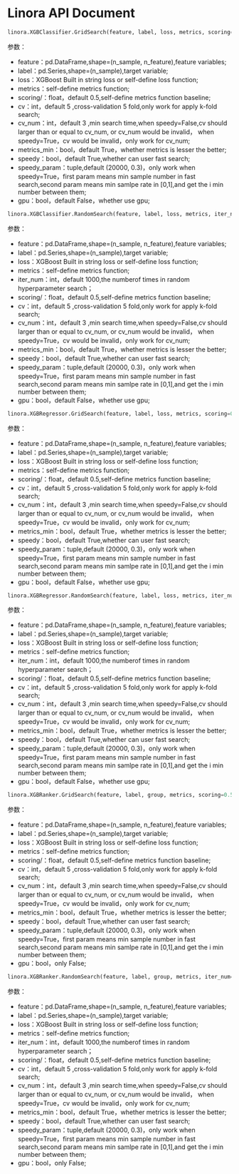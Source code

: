 # Linora API Document

```python
linora.XGBClassifier.GridSearch(feature, label, loss, metrics, scoring=0.5, cv=5, cv_num=3, metrics_min=True, speedy=True, speedy_param=(20000, 0.3), gpu=False)
```

参数：
- feature：pd.DataFrame,shape=(n_sample, n_feature),feature variables;
- label：pd.Series,shape=(n_sample),target variable;
- loss：XGBoost Built in string loss or self-define loss function;
- metrics：self-define metrics function;
- scoring/：float，default 0.5,self-define metrics function baseline;
- cv：int，default 5 ,cross-validation 5 fold,only work for apply k-fold search;
- cv_num：int，default 3 ,min search time,when speedy=False,cv should larger than or equal to cv_num, or cv_num would be invalid， when speedy=True，cv would be invalid，only work for cv_num;
- metrics_min：bool，default True，whether metrics is lesser the better;
- speedy：bool，default True,whether can user fast search;
- speedy_param：tuple,default (20000, 0.3)，only work when speedy=True，first param means min sample number in fast search,second param means min samlpe rate in [0,1],and get the i
min number between them;
- gpu：bool，default False，whether use gpu;


```python
linora.XGBClassifier.RandomSearch(feature, label, loss, metrics, iter_num=1000, scoring=0.5, cv=5, cv_num=3, metrics_min=True, speedy=True, speedy_param=(20000, 0.3), gpu=False)
```

参数：
- feature：pd.DataFrame,shape=(n_sample, n_feature),feature variables;
- label：pd.Series,shape=(n_sample),target variable;
- loss：XGBoost Built in string loss or self-define loss function;
- metrics：self-define metrics function;
- iter_num：int，default 1000,the numberof times in random hyperparameter search；
- scoring/：float，default 0.5,self-define metrics function baseline;
- cv：int，default 5 ,cross-validation 5 fold,only work for apply k-fold search;
- cv_num：int，default 3 ,min search time,when speedy=False,cv should larger than or equal to cv_num, or cv_num would be invalid， when speedy=True，cv would be invalid，only work for cv_num;
- metrics_min：bool，default True，whether metrics is lesser the better;
- speedy：bool，default True,whether can user fast search;
- speedy_param：tuple,default (20000, 0.3)，only work when speedy=True，first param means min sample number in fast search,second param means min samlpe rate in [0,1],and get the i
min number between them;
- gpu：bool，default False，whether use gpu;

```python
linora.XGBRegressor.GridSearch(feature, label, loss, metrics, scoring=0.5, cv=5, cv_num=3, metrics_min=True, speedy=True, speedy_param=(20000, 0.3), gpu=False)
```

参数：
- feature：pd.DataFrame,shape=(n_sample, n_feature),feature variables;
- label：pd.Series,shape=(n_sample),target variable;
- loss：XGBoost Built in string loss or self-define loss function;
- metrics：self-define metrics function;
- scoring/：float，default 0.5,self-define metrics function baseline;
- cv：int，default 5 ,cross-validation 5 fold,only work for apply k-fold search;
- cv_num：int，default 3 ,min search time,when speedy=False,cv should larger than or equal to cv_num, or cv_num would be invalid， when speedy=True，cv would be invalid，only work for cv_num;
- metrics_min：bool，default True，whether metrics is lesser the better;
- speedy：bool，default True,whether can user fast search;
- speedy_param：tuple,default (20000, 0.3)，only work when speedy=True，first param means min sample number in fast search,second param means min samlpe rate in [0,1],and get the i
min number between them;
- gpu：bool，default False，whether use gpu;


```python
linora.XGBRegressor.RandomSearch(feature, label, loss, metrics, iter_num=1000, scoring=0.5, cv=5, cv_num=3, metrics_min=True, speedy=True, speedy_param=(20000, 0.3), gpu=False)
```

参数：
- feature：pd.DataFrame,shape=(n_sample, n_feature),feature variables;
- label：pd.Series,shape=(n_sample),target variable;
- loss：XGBoost Built in string loss or self-define loss function;
- metrics：self-define metrics function;
- iter_num：int，default 1000,the numberof times in random hyperparameter search；
- scoring/：float，default 0.5,self-define metrics function baseline;
- cv：int，default 5 ,cross-validation 5 fold,only work for apply k-fold search;
- cv_num：int，default 3 ,min search time,when speedy=False,cv should larger than or equal to cv_num, or cv_num would be invalid， when speedy=True，cv would be invalid，only work for cv_num;
- metrics_min：bool，default True，whether metrics is lesser the better;
- speedy：bool，default True,whether can user fast search;
- speedy_param：tuple,default (20000, 0.3)，only work when speedy=True，first param means min sample number in fast search,second param means min samlpe rate in [0,1],and get the i
min number between them;
- gpu：bool，default False，whether use gpu;


```python
linora.XGBRanker.GridSearch(feature, label, group, metrics, scoring=0.5, cv=5, cv_num=3, metrics_min=True, speedy=True, speedy_param=(20000, 0.3), gpu=False)
```

参数：
- feature：pd.DataFrame,shape=(n_sample, n_feature),feature variables;
- label：pd.Series,shape=(n_sample),target variable;
- loss：XGBoost Built in string loss or self-define loss function;
- metrics：self-define metrics function;
- scoring/：float，default 0.5,self-define metrics function baseline;
- cv：int，default 5 ,cross-validation 5 fold,only work for apply k-fold search;
- cv_num：int，default 3 ,min search time,when speedy=False,cv should larger than or equal to cv_num, or cv_num would be invalid， when speedy=True，cv would be invalid，only work for cv_num;
- metrics_min：bool，default True，whether metrics is lesser the better;
- speedy：bool，default True,whether can user fast search;
- speedy_param：tuple,default (20000, 0.3)，only work when speedy=True，first param means min sample number in fast search,second param means min samlpe rate in [0,1],and get the i
min number between them;
- gpu：bool，only False;

```python
linora.XGBRanker.RandomSearch(feature, label, group, metrics, iter_num=1000, scoring=0.5, cv=5, cv_num=3, metrics_min=True, speedy=True, speedy_param=(20000, 0.3), gpu=False)
```

参数：
- feature：pd.DataFrame,shape=(n_sample, n_feature),feature variables;
- label：pd.Series,shape=(n_sample),target variable;
- loss：XGBoost Built in string loss or self-define loss function;
- metrics：self-define metrics function;
- iter_num：int，default 1000,the numberof times in random hyperparameter search；
- scoring/：float，default 0.5,self-define metrics function baseline;
- cv：int，default 5 ,cross-validation 5 fold,only work for apply k-fold search;
- cv_num：int，default 3 ,min search time,when speedy=False,cv should larger than or equal to cv_num, or cv_num would be invalid， when speedy=True，cv would be invalid，only work for cv_num;
- metrics_min：bool，default True，whether metrics is lesser the better;
- speedy：bool，default True,whether can user fast search;
- speedy_param：tuple,default (20000, 0.3)，only work when speedy=True，first param means min sample number in fast search,second param means min samlpe rate in [0,1],and get the i
min number between them;
- gpu：bool，only False;


